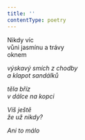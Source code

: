```yaml
---
title: ''
contentType: poetry
---
```


<section>

Nikdy víc  
vůni jasmínu a trávy  
oknem

_výskavý smích z chodby  
a klapot sandálků_

</section>

<section>

_těla bříz  
v dálce na kopci_

</section>

<section>

_Víš ještě  
že už nikdy?_

</section>

<section>

_Ani to málo_

</section>
